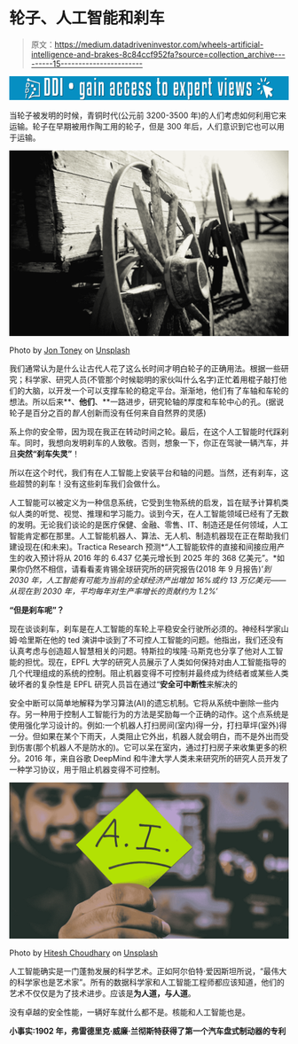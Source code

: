 # 轮子、人工智能和刹车

> 原文：<https://medium.datadriveninvestor.com/wheels-artificial-intelligence-and-brakes-8c84ccf952fa?source=collection_archive---------15----------------------->

[![](img/c9eb9d3a35d16e5d4795d3576f855f08.png)](http://www.track.datadriveninvestor.com/1B9E)

当轮子被发明的时候，青铜时代(公元前 3200-3500 年)的人们考虑如何利用它来运输。轮子在早期被用作陶工用的轮子，但是 300 年后，人们意识到它也可以用于运输。

![](img/b7a4eb16496f0f3700c130cabd6e045f.png)

Photo by [Jon Toney](https://unsplash.com/@jontoney?utm_source=medium&utm_medium=referral) on [Unsplash](https://unsplash.com?utm_source=medium&utm_medium=referral)

我们通常认为是什么让古代人花了这么长时间才明白轮子的正确用法。根据一些研究；科学家、研究人员(不管那个时候聪明的家伙叫什么名字)正忙着用棍子敲打他们的大脑，以开发一个可以支撑车轮的稳定平台。渐渐地，他们有了车轴和车轮的想法。所以后来**、**他们**、**一路进步，研究轮轴的厚度和车轮中心的孔。(据说轮子是百分之百的*智人*创新而没有任何来自自然界的灵感)

系上你的安全带，因为现在我正在转动时间之轮。最后，在这个人工智能时代踩刹车。同时，我想向发明刹车的人致敬。否则，想象一下，你正在驾驶一辆汽车，并且**突然“刹车失灵”**！

所以在这个时代，我们有在人工智能上安装平台和轴的问题。当然，还有刹车，这些超赞的刹车！没有这些刹车我们会做什么。

人工智能可以被定义为一种信息系统，它受到生物系统的启发，旨在赋予计算机类似人类的听觉、视觉、推理和学习能力。谈到今天，在人工智能领域已经有了无数的发明。无论我们谈论的是医疗保健、金融、零售、IT、制造还是任何领域，人工智能肯定都在那里。人工智能机器人、算法、无人机、制造机器现在正在帮助我们建设现在(和未来)。Tractica Research 预测*“人工智能软件的直接和间接应用产生的收入预计将从 2016 年的 6.437 亿美元增长到 2025 年的 368 亿美元”。*如果你仍然不相信，请看看麦肯锡全球研究所的研究报告(2018 年 9 月报告)’*到 2030 年，人工智能有可能为当前的全球经济产出增加 16%或约 13 万亿美元——从现在到 2030 年，平均每年对生产率增长的贡献约为 1.2%’*

**“但是刹车呢”？**

现在谈谈刹车，刹车是在人工智能的车轮上平稳安全行驶所必须的。神经科学家山姆·哈里斯在他的 ted 演讲中谈到了不可控人工智能的问题。他指出，我们还没有认真考虑与创造超人智慧相关的问题。特斯拉的埃隆·马斯克也分享了他对人工智能的担忧。现在，EPFL 大学的研究人员展示了人类如何保持对由人工智能指导的几个代理组成的系统的控制。阻止机器变得不可控制并最终成为终结者或某些人类破坏者的复杂性是 EPFL 研究人员旨在通过“**安全可中断性**来解决的

安全中断可以简单地解释为学习算法(AI)的遗忘机制。它将从系统中删除一些内存。另一种用于控制人工智能行为的方法是奖励每一个正确的动作。这个点系统是使用强化学习设计的。例如:一个机器人打扫房间(室内)得一分，打扫草坪(室外)得一分。但如果在某个下雨天，人类阻止它外出，机器人就会明白，而不是外出而受到伤害(那个机器人不是防水的)。它可以呆在室内，通过打扫房子来收集更多的积分。2016 年，来自谷歌 DeepMind 和牛津大学人类未来研究所的研究人员开发了一种学习协议，用于阻止机器变得不可控制。

![](img/c5441abd5cde4807f7926798bc8cb020.png)

Photo by [Hitesh Choudhary](https://unsplash.com/@hiteshchoudhary?utm_source=medium&utm_medium=referral) on [Unsplash](https://unsplash.com?utm_source=medium&utm_medium=referral)

人工智能确实是一门蓬勃发展的科学艺术。正如阿尔伯特·爱因斯坦所说，“最伟大的科学家也是艺术家”。所有的数据科学家和人工智能工程师都应该知道，他们的艺术不仅仅是为了技术进步。应该是**为人道，与人道**。

没有卓越的安全性能，一辆好车就什么都不是。核能和人工智能也是。

**小事实:**1902 年，弗雷德里克·威廉·兰彻斯特**获得了第一个汽车盘式制动器的专利**